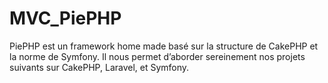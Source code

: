 # MVC_PiePHP

PiePHP est un framework home made basé sur la structure de CakePHP et la norme de Symfony. Il nous
permet d’aborder sereinement nos projets suivants sur CakePHP, Laravel, et Symfony.
